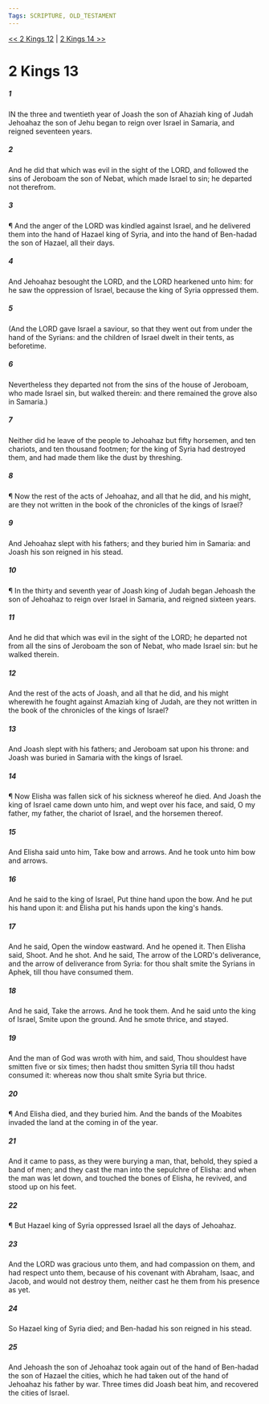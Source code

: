```yaml
---
Tags: SCRIPTURE, OLD_TESTAMENT
---
```


[<< 2 Kings 12](OLD_TESTAMENT/12_2_Kings/2_Kings_12.md) | [2 Kings 14 >>](OLD_TESTAMENT/12_2_Kings/2_Kings_14.md)

# 2 Kings 13

##### 1
 IN the three and twentieth year of Joash the son of Ahaziah king of Judah Jehoahaz the son of Jehu began to reign over Israel in Samaria, and reigned seventeen years.
##### 2
 And he did that which was evil in the sight of the LORD, and followed the sins of Jeroboam the son of Nebat, which made Israel to sin; he departed not therefrom.
##### 3
 ¶ And the anger of the LORD was kindled against Israel, and he delivered them into the hand of Hazael king of Syria, and into the hand of Ben-hadad the son of Hazael, all their days.
##### 4
 And Jehoahaz besought the LORD, and the LORD hearkened unto him: for he saw the oppression of Israel, because the king of Syria oppressed them.
##### 5
 (And the LORD gave Israel a saviour, so that they went out from under the hand of the Syrians: and the children of Israel dwelt in their tents, as beforetime.
##### 6
 Nevertheless they departed not from the sins of the house of Jeroboam, who made Israel sin, but walked therein: and there remained the grove also in Samaria.)
##### 7
 Neither did he leave of the people to Jehoahaz but fifty horsemen, and ten chariots, and ten thousand footmen; for the king of Syria had destroyed them, and had made them like the dust by threshing.
##### 8
 ¶ Now the rest of the acts of Jehoahaz, and all that he did, and his might, are they not written in the book of the chronicles of the kings of Israel?
##### 9
 And Jehoahaz slept with his fathers; and they buried him in Samaria: and Joash his son reigned in his stead.
##### 10
 ¶ In the thirty and seventh year of Joash king of Judah began Jehoash the son of Jehoahaz to reign over Israel in Samaria, and reigned sixteen years.
##### 11
 And he did that which was evil in the sight of the LORD; he departed not from all the sins of Jeroboam the son of Nebat, who made Israel sin: but he walked therein.
##### 12
 And the rest of the acts of Joash, and all that he did, and his might wherewith he fought against Amaziah king of Judah, are they not written in the book of the chronicles of the kings of Israel?
##### 13
 And Joash slept with his fathers; and Jeroboam sat upon his throne: and Joash was buried in Samaria with the kings of Israel.
##### 14
 ¶ Now Elisha was fallen sick of his sickness whereof he died.  And Joash the king of Israel came down unto him, and wept over his face, and said, O my father, my father, the chariot of Israel, and the horsemen thereof.
##### 15
 And Elisha said unto him, Take bow and arrows.  And he took unto him bow and arrows.
##### 16
 And he said to the king of Israel, Put thine hand upon the bow.  And he put his hand upon it: and Elisha put his hands upon the king's hands.
##### 17
 And he said, Open the window eastward.  And he opened it.  Then Elisha said, Shoot.  And he shot.  And he said, The arrow of the LORD's deliverance, and the arrow of deliverance from Syria: for thou shalt smite the Syrians in Aphek, till thou have consumed them.
##### 18
 And he said, Take the arrows.  And he took them.  And he said unto the king of Israel, Smite upon the ground.  And he smote thrice, and stayed.
##### 19
 And the man of God was wroth with him, and said, Thou shouldest have smitten five or six times; then hadst thou smitten Syria till thou hadst consumed it: whereas now thou shalt smite Syria but thrice.
##### 20
 ¶ And Elisha died, and they buried him.  And the bands of the Moabites invaded the land at the coming in of the year.
##### 21
 And it came to pass, as they were burying a man, that, behold, they spied a band of men; and they cast the man into the sepulchre of Elisha: and when the man was let down, and touched the bones of Elisha, he revived, and stood up on his feet.
##### 22
 ¶ But Hazael king of Syria oppressed Israel all the days of Jehoahaz.
##### 23
 And the LORD was gracious unto them, and had compassion on them, and had respect unto them, because of his covenant with Abraham, Isaac, and Jacob, and would not destroy them, neither cast he them from his presence as yet.
##### 24
 So Hazael king of Syria died; and Ben-hadad his son reigned in his stead.
##### 25
 And Jehoash the son of Jehoahaz took again out of the hand of Ben-hadad the son of Hazael the cities, which he had taken out of the hand of Jehoahaz his father by war.  Three times did Joash beat him, and recovered the cities of Israel.
